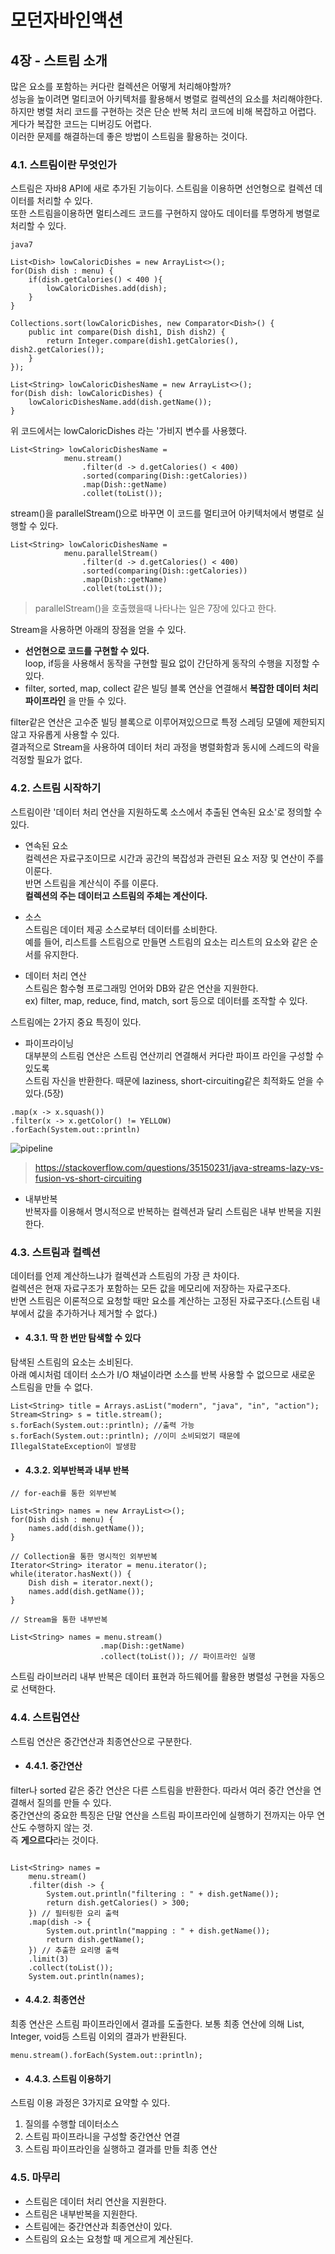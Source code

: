 # 모던자바인액션

## 4장 - 스트림 소개

많은 요소를 포함하는 커다란 컬렉션은 어떻게 처리해야할까?  
성능을 높이려면 멀티코어 아키텍처를 활용해서 병렬로 컬렉션의 요소를 처리해야한다.  
하지만 병렬 처리 코드를 구현하는 것은 단순 반복 처리 코드에 비해 복잡하고 어렵다. 게다가 복잡한 코드는 디버깅도 어렵다.  
이러한 문제를 해결하는데 좋은 방법이 스트림을 활용하는 것이다.

### 4.1. 스트림이란 무엇인가

스트림은 자바8 API에 새로 추가된 기능이다. 스트림을 이용하면 선언형으로 컬렉션 데이터를 처리할 수 있다.  
또한 스트림을이용하면 멀티스레드 코드를 구현하지 않아도 데이터를 투명하게 병렬로 처리할 수 있다.

```code
java7

List<Dish> lowCaloricDishes = new ArrayList<>();
for(Dish dish : menu) {
    if(dish.getCalories() < 400 ){
        lowCaloricDishes.add(dish);
    }
}

Collections.sort(lowCaloricDishes, new Comparator<Dish>() {
    public int compare(Dish dish1, Dish dish2) {
        return Integer.compare(dish1.getCalories(), dish2.getCalories());
    }
});

List<String> lowCaloricDishesName = new ArrayList<>();
for(Dish dish: lowCaloricDishes) {
    lowCaloricDishesName.add(dish.getName());
}
```

위 코드에서는 lowCaloricDishes 라는 '가비지 변수를 사용했다.

``` code
List<String> lowCaloricDishesName =
            menu.stream()
                .filter(d -> d.getCalories() < 400)
                .sorted(comparing(Dish::getCalories))
                .map(Dish::getName)
                .collet(toList());
```

stream()을 parallelStream()으로 바꾸면 이 코드를 멀티코어 아키텍처에서 병렬로 실행할 수 있다.

``` code
List<String> lowCaloricDishesName =
            menu.parallelStream()
                .filter(d -> d.getCalories() < 400)
                .sorted(comparing(Dish::getCalories))
                .map(Dish::getName)
                .collet(toList());
```

> parallelStream()을 호출했을때 나타나는 일은 7장에 있다고 한다.  

Stream을 사용하면 아래의 장점을 얻을 수 있다.

- **선언현으로 코드를 구현할 수 있다.**  
  loop, if등을 사용해서 동작을 구현할 필요 없이 간단하게 동작의 수행을 지정할 수 있다.
- filter, sorted, map, collect 같은 빌딩 블록 연산을 연결해서 **복잡한 데이터 처리 파이프라인** 을 만들 수 있다.

filter같은 연산은 고수준 빌딩 블록으로 이루어져있으므로 특정 스레딩 모델에 제한되지 않고 자유롭게 사용할 수 있다.  
결과적으로 Stream을 사용하여 데이터 처리 과정을 병렬화함과 동시에 스레드의 락을 걱정할 필요가 없다.

### 4.2. 스트림 시작하기

스트림이란 '데이터 처리 연산을 지원하도록 소스에서 추출된 연속된 요소'로 정의할 수 있다.

- 연속된 요소  
  컬렉션은 자료구조이므로 시간과 공간의 복잡성과 관련된 요소 저장 및 연산이 주를 이룬다.  
  반면 스트림을 계산식이 주를 이룬다.  
  **컬렉션의 주는 데이터고 스트림의 주체는 계산이다.**

- 소스  
  스트림은 데이터 제공 소스로부터 데이터를 소비한다.  
  예를 들어, 리스트를 스트림으로 만들면 스트림의 요소는 리스트의 요소와 같은 순서를 유지한다.

- 데이터 처리 연산  
  스트림은 함수형 프로그래밍 언어와 DB와 같은 연산을 지원한다.  
  ex) filter, map, reduce, find, match, sort 등으로 데이터를 조작할 수 있다.

스트림에는 2가지 중요 특징이 있다.

- 파이프라이닝  
  대부분의 스트림 연산은 스트림 연산끼리 연결해서 커다란 파이프 라인을 구성할 수 있도록  
  스트림 자신을 반환한다. 때문에  laziness, short-circuiting같은 최적화도 얻을 수 있다.(5장)  

```code
.map(x -> x.squash())
.filter(x -> x.getColor() != YELLOW)
.forEach(System.out::println)
```

![pipeline](https://amaembo.github.io/streamdemo/fuse.svg)
> <https://stackoverflow.com/questions/35150231/java-streams-lazy-vs-fusion-vs-short-circuiting>

- 내부반복  
  반복자를 이용해서 명시적으로 반복하는 컬렉션과 달리 스트림은 내부 반복을 지원한다.

### 4.3. 스트림과 컬렉션

데이터를 언제 계산하느냐가 컬렉션과 스트림의 가장 큰 차이다.  
컬렉션은 현재 자료구조가 포함하는 모든 값을 메모리에 저장하는 자료구조다.  
반면 스트림은 이론적으로 요청할 때만 요소를 계산하는 고정된 자료구조다.(스트림 내부에서 값을 추가하거나 제거할 수 없다.)  

- #### 4.3.1. 딱 한 번만 탐색할 수 있다

탐색된 스트림의 요소는 소비된다.  
아래 예시처럼 데이터 소스가 I/O 채널이라면 소스를 반복 사용할 수 없으므로 새로운 스트림을 만들 수 없다.

```code
List<String> title = Arrays.asList("modern", "java", "in", "action");
Stream<String> s = title.stream();
s.forEach(System.out::println); //출력 가능
s.forEach(System.out::println); //이미 소비되었기 때문에 IllegalStateException이 발생함

```

- #### 4.3.2. 외부반복과 내부 반복

```code
// for-each를 통한 외부반복

List<String> names = new ArrayList<>();
for(Dish dish : menu) {
    names.add(dish.getName());
}

// Collection을 통한 명시적인 외부반복
Iterator<String> iterator = menu.iterator();
while(iterator.hasNext()) {
    Dish dish = iterator.next();
    names.add(dish.getName());
}
```

```code
// Stream을 통한 내부반복

List<String> names = menu.stream()
                    .map(Dish::getName)
                    .collect(toList()); // 파이프라인 실행
```

스트림 라이브러리 내부 반복은 데이터 표현과 하드웨어를 활용한 병렬성 구현을 자동으로 선택한다.

### 4.4. 스트림연산

스트림 연산은 중간연산과 최종연산으로 구분한다.

- #### 4.4.1. 중간연산

filter나 sorted 같은 중간 연산은 다른 스트림을 반환한다. 따라서 여러 중간 연산을 연결해서 질의를 만들 수 있다.  
중간연산의 중요한 특징은 단말 연산을 스트림 파이프라인에 실행하기 전까지는 아무 연산도 수행하지 않는 것.  
즉 **게으르다**라는 것이다.

```code

List<String> names =
    menu.stream()
    .filter(dish -> {
        System.out.println("filtering : " + dish.getName());
        return dish.getCalories() > 300;
    }) // 필터링한 요리 출력
    .map(dish -> {
        System.out.println("mapping : " + dish.getName());
        return dish.getName();
    }) // 추출한 요리명 출력
    .limit(3)
    .collect(toList());
    System.out.println(names);
```

- #### 4.4.2. 최종연산

최종 연산은 스트림 파이프라인에서 결과를 도출한다. 보통 최종 연산에 의해 List, Integer, void등 스트림 이외의 결과가 반환된다.

```code
menu.stream().forEach(System.out::println);
```

- #### 4.4.3. 스트림 이용하기

스트림 이용 과정은 3가지로 요약할 수 있다.

 1. 질의를 수행할 데이터소스
 2. 스트림 파이프라니을 구성할 중간연산 연결
 3. 스트림 파이프라인을 실행하고 결과를 만들 최종 연산

### 4.5. 마무리

- 스트림은 데이터 처리 연산을 지원한다.
- 스트림은 내부반복을 지원한다.
- 스트림에는 중간연산과 최종연산이 있다.
- 스트림의 요소는 요청할 때 게으르게 계산된다.